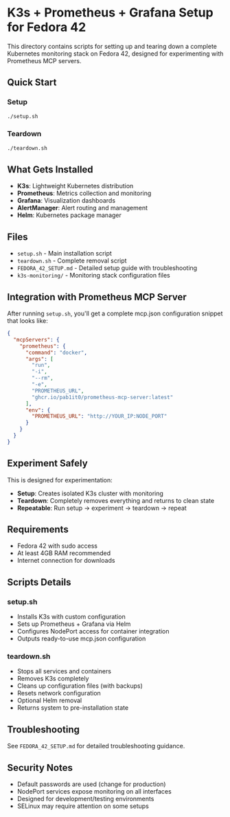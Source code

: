 # K3s + Prometheus + Grafana Setup for Fedora 42

This directory contains scripts for setting up and tearing down a complete Kubernetes monitoring stack on Fedora 42, designed for experimenting with Prometheus MCP servers.

## Quick Start

### Setup
```bash
./setup.sh
```

### Teardown
```bash
./teardown.sh
```

## What Gets Installed

- **K3s**: Lightweight Kubernetes distribution
- **Prometheus**: Metrics collection and monitoring
- **Grafana**: Visualization dashboards  
- **AlertManager**: Alert routing and management
- **Helm**: Kubernetes package manager

## Files

- `setup.sh` - Main installation script
- `teardown.sh` - Complete removal script  
- `FEDORA_42_SETUP.md` - Detailed setup guide with troubleshooting
- `k3s-monitoring/` - Monitoring stack configuration files

## Integration with Prometheus MCP Server

After running `setup.sh`, you'll get a complete mcp.json configuration snippet that looks like:

```json
{
  "mcpServers": {
    "prometheus": {
      "command": "docker",
      "args": [
        "run",
        "-i",
        "--rm",
        "-e",
        "PROMETHEUS_URL",
        "ghcr.io/pab1it0/prometheus-mcp-server:latest"
      ],
      "env": {
        "PROMETHEUS_URL": "http://YOUR_IP:NODE_PORT"
      }
    }
  }
}
```

## Experiment Safely

This is designed for experimentation:
- **Setup**: Creates isolated K3s cluster with monitoring
- **Teardown**: Completely removes everything and returns to clean state
- **Repeatable**: Run setup → experiment → teardown → repeat

## Requirements

- Fedora 42 with sudo access
- At least 4GB RAM recommended
- Internet connection for downloads

## Scripts Details

### setup.sh
- Installs K3s with custom configuration
- Sets up Prometheus + Grafana via Helm
- Configures NodePort access for container integration
- Outputs ready-to-use mcp.json configuration

### teardown.sh  
- Stops all services and containers
- Removes K3s completely
- Cleans up configuration files (with backups)
- Resets network configuration
- Optional Helm removal
- Returns system to pre-installation state

## Troubleshooting

See `FEDORA_42_SETUP.md` for detailed troubleshooting guidance.

## Security Notes

- Default passwords are used (change for production)
- NodePort services expose monitoring on all interfaces  
- Designed for development/testing environments
- SELinux may require attention on some setups 